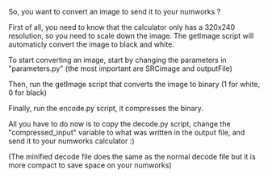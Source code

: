 So, you want to convert an image to send it to your numworks ?

First of all, you need to know that the calculator only has a 320x240 resolution, so you need to scale down the image. The getImage script will automaticly convert the image to black and white.

To start converting an image, start by changing the parameters in "parameters.py" (the most important are SRCimage and outputFile)

Then, run the getImage script that converts the image to binary (1 for white, 0 for black)

Finally, run the encode.py script, it compresses the binary.

All you have to do now is to copy the decode.py script, change the "compressed_input" variable to what was written in the output file, and send it to your numworks calculator :)

(The minified decode file does the same as the normal decode file but it is more compact to save space on your numworks)
